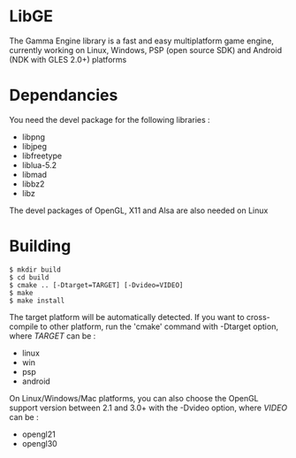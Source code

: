 LibGE
=====

The Gamma Engine library is a fast and easy multiplatform game engine, currently working on Linux,
Windows, PSP (open source SDK) and Android (NDK with GLES 2.0+) platforms


Dependancies
========

You need the devel package for the following libraries :
 * libpng
 * libjpeg
 * libfreetype
 * liblua-5.2
 * libmad
 * libbz2
 * libz

The devel packages of OpenGL, X11 and Alsa are also needed on Linux


Building
========

    $ mkdir build
    $ cd build
    $ cmake .. [-Dtarget=TARGET] [-Dvideo=VIDEO]
    $ make
    $ make install

The target platform will be automatically detected. If you want to cross-compile to other platform,
run the 'cmake' command with -Dtarget option, where _TARGET_ can be :
 * linux
 * win
 * psp
 * android

On Linux/Windows/Mac platforms, you can also choose the OpenGL support version between 2.1 and 3.0+
with the -Dvideo option, where _VIDEO_ can be :
 * opengl21
 * opengl30

